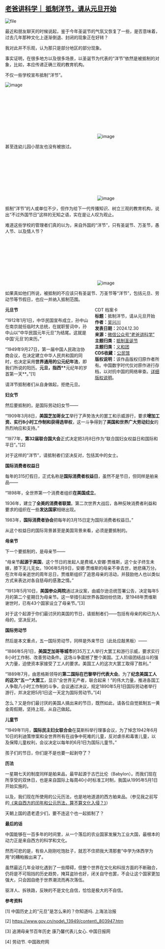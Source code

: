 <!--1735560539000-->
[老爸讲科学｜ 抵制洋节，请从元旦开始](https://chinadigitaltimes.net/chinese/714501.html)
------

<p><img decoding="async" src="https://chinadigitaltimes.net/chinese/files/2024/12/image-1735560337728.png" alt="file"></p><p>最近和朋友聊天的时候说起，鉴于今年圣诞节的气氛又恢复了一些，是否意味着，过去几年那种文化上逐渐倒退、封闭的现象正在好转？</p><p>我对此并不乐观，认为那只是部分地区的部分现象。</p><p>事实证明，在很多地方以及很多场景，以圣诞节为代表的“洋节”依然是被抵制的对象，比如，本应传递正确三观的教育机构。</p><p>不仅一些学校宣布抵制“洋节”。</p><p><img decoding="async" src="https://chinadigitaltimes.net/chinese/files/2024/12/post-714501-67728d5be332b.png" alt="image"></p><p><img decoding="async" src="data:image/svg+xml,%3Csvg%20xmlns='http://www.w3.org/2000/svg'%20viewBox='0%200%200%200'%3E%3C/svg%3E" alt="image" data-lazy-src="https://chinadigitaltimes.net/chinese/files/2024/12/post-714501-67728d5beba4c."><noscript><img decoding="async" src="https://chinadigitaltimes.net/chinese/files/2024/12/post-714501-67728d5beba4c." alt="image"></noscript></p><p>甚至连幼儿园小朋友也没有被放过。</p><p><img decoding="async" src="data:image/svg+xml,%3Csvg%20xmlns='http://www.w3.org/2000/svg'%20viewBox='0%200%200%200'%3E%3C/svg%3E" alt="image" data-lazy-src="https://chinadigitaltimes.net/chinese/files/2024/12/post-714501-67728d5c00dab."><noscript><img decoding="async" src="https://chinadigitaltimes.net/chinese/files/2024/12/post-714501-67728d5c00dab." alt="image"></noscript></p><p>抵制“洋节”的人或单位不少，但作为给下一代传播知识、树立三观的教育机构，说出“不过外国节日”这样的无知之语，实在是让人叹为观止。</p><p>难道这些学校的管理者们真的以为，来自外国的“洋节”，只有圣诞节、万圣节，愚人节、以及情人节？</p><p><img decoding="async" src="data:image/svg+xml,%3Csvg%20xmlns='http://www.w3.org/2000/svg'%20viewBox='0%200%200%200'%3E%3C/svg%3E" alt="image" data-lazy-src="https://chinadigitaltimes.net/chinese/files/2024/12/post-714501-67728d5c0a345.png"><noscript><img decoding="async" src="https://chinadigitaltimes.net/chinese/files/2024/12/post-714501-67728d5c0a345.png" alt="image"></noscript></p><p>如果真如他们所说，被抵制的不应该只有圣诞节、万圣节等“洋节”，包括元旦、劳动节等节假日，也应一并纳入抵制范围。</p><div style="width:42%;float:right;padding-left:20px;"><div class="su-spoiler su-spoiler-style-fancy su-spoiler-icon-chevron-circle" data-scroll-offset="0" data-anchor-in-url="no"><div class="su-spoiler-title" tabindex="0" role="button"><span class="su-spoiler-icon"></span>CDT 档案卡</div><div class="su-spoiler-content su-u-clearfix su-u-trim"><strong>标题：</strong>抵制洋节，请从元旦开始<br><strong>作者：</strong><a href="https://chinadigitaltimes.net/space/老爸讲科学" target="_blank">吴兴川</a><br><strong>发表日期：</strong>2024.12.30<br><strong>来源：</strong><a href="https://web.archive.org/web/*/https://mp.weixin.qq.com/s/fL7GP5OtJwhd1Neorzd3pg" target="_blank">微信公众号“老爸讲科学”</a><br><strong>主题归类：</strong><a href="https://chinadigitaltimes.net/space/抵制圣诞节" target="_blank">抵制圣诞节</a><br><strong>主题归类：</strong><a href="https://chinadigitaltimes.net/space/义和团" target="_blank">义和团</a><br><strong>CDS收藏：</strong><a href="https://chinadigitaltimes.net/space/%E5%85%AC%E6%B0%91%E9%A6%86" target="_blank" rel="noopener">公民馆</a><br><strong>版权说明：</strong>该作品版权归原作者所有。中国数字时代仅对原作进行存档，以对抗中国的网络审查。<a href="https://chinadigitaltimes.net/chinese/copyright">详细版权说明</a>。</div></div></div><p><strong>元旦节</strong></p><p>“1912年1月1日，中华民国宣布成立，孙中山在南京就任临时大总统，在就职誓词中，孙中山以“中华民国元年元旦”为结尾。这就是中国‘元旦’的来历。”</p><p>“1949年9月27日，第一届中国人民政治协商会议，在决定建立中华人民共和国的同时，也决定采用<strong>世界通用的公元纪年法</strong>，即我们所说的阳历。<strong>元旦，指西**</strong>元纪年的岁首第一天**。”[1]</p><p>请洋节抵制者们从自身做起，拒绝元旦。</p><p><strong>妇女节</strong></p><p>然后要抵制的，是国际劳动妇女节——</p><p>“1909年3月8日，<strong>美国芝加哥女工</strong>举行了声势浩大的罢工和示威游行，要求<strong>增加工资、实行8小时工作制和获得选举权</strong>，这一斗争得到了<strong>美国和世界广大劳动妇女</strong>的热烈响应和支持。”</p><p>“1977年，<strong>第32届联合国大会</strong>正式决定把3月8日作为“联合国妇女权益日和国际和平日”。”[2]</p><p>对于这样的“洋节”，请抵制者们坚决反对，包括其中的女士。</p><p><strong>国际消费者权益日</strong></p><p>每年的315打假日，正式名称是<strong>国际消费者权益日</strong>，虽然不是节日，但同样是舶来品——</p><p>“1898年，全世界第一个消费者组织<strong>在美国成立</strong>。</p><p>1936年，建立了<strong>全美的消费者联盟</strong>。第二次世界大战后，各种反映消费者利益和要求的组织在一些<strong>发达国家</strong>相继出现。</p><p>1983年，<strong>国际消费者协会</strong>把每年的3月15日定为国际消费者权益日。”</p><p>从这个权益日的国际背景甚至是美国背景来看，必须是要抵制的。</p><p><strong>母亲节</strong></p><p>下一个要抵制的，是母亲节——</p><p>“母亲节<strong>起源于美国</strong>，这个节日的发起人是费城人安娜·贾维斯，这个女子终生未嫁，膝下无儿无女。1906年5月9日，安娜·贾维斯的母亲不幸去世，她悲痛万分。在次年母亲逝世的周年忌日，贾维斯组织了追思母亲的活动，并鼓励他人也以类似方式来表达对各自慈母的感激之情。”</p><p>“1913年5月10日，<strong>美国参众两院</strong>通过决议案，由威尔逊总统签署公告，决定每年5月的第二个星期日为母亲节。这一举措引起世界各国纷纷仿效，至1948年贾维斯谢世时，已有43个国家设立了母亲节。”[3]</p><p>对于这个起源于你们最讨厌的美国的节日，请抵制者们——包括有母亲的和已为人母的，坚决反对。</p><p><strong>国际劳动节</strong></p><p>然后是本文重点，五一国际劳动节，同样是外来节日（此处应敲黑板）——</p><p>“1886年5月1日，<strong>美国芝加哥等城市</strong>的35万工人举行大罢工和游行示威，要求实行8小时工作制、改善劳动条件。这场斗争震撼了整个美国。工人阶级团结战斗的强大力量，迫使资本家接受了工人的要求。美国工人的这次大罢工取得了胜利。”</p><p>“1889年7月，由恩格斯领导的<strong>第二国际在巴黎举行代表大会</strong>。为了<strong>纪念美国工人的这次“五一”大罢工</strong>，显示“全世界无产者，联合起来！”的伟大力量，推进各国工人争取八小时工作制的斗争，会议通过决议，规定1890年5月1日国际劳动者举行游行，并决定把5月1日这一天定为国际劳动节。”[4]</p><p>怎么？又是你们最讨厌的美国人搞出来的节日，既然如此，请各位自觉抵制五一黄金周假期，坚持上班，从自己做起。</p><p><strong>儿童节</strong></p><p>“1949年11月，<strong>国际民主妇女联合会</strong>在莫斯科举行理事会议，为了悼念1942年6月10日的利迪策惨案和全世界所有在战争中死难的儿童，反对虐杀和毒害儿童，以及保障儿童权利，会议决定以每年的6月1日为国际儿童节。”</p><p>孩子们的节日，你们是不是也要一起剥夺了？</p><p><strong>历法</strong></p><p>一星期七天的制度同样是舶来品，最早起源于古巴比伦（Babylon）。而我们现在所享受的双休日，也是来自国际上每周40小时标准工时制，我国从1995年5月1日开始实施的。</p><p>以及，我们现在所使用的公元历法，也是地地道道的西方舶来品。（参见我之前写的<a href="https://mp.weixin.qq.com/s?__biz=MzA3NzMyNzU5NQ==&amp;mid=2453066925&amp;idx=1&amp;sn=79a3878b3abb0ce00fa61b78de300951&amp;scene=21#wechat_redirect">《来自西方的闰年和公元历法，算不算文化入侵？》</a>）</p><p>天朝上国的遗老遗少们，要不连这个也一起抵制了？</p><p><strong>最后的话</strong></p><p>中国能够在一百多年的时间里，从一个落后的农业国家发展为工业大国，最根本的动力正是来自西方的科学和文化。</p><p>然而可悲的是，有些人刚刚吃饱肚子，就忍不住把我大清那套“中学为体西学为用”的糟粕搬出来了。</p><p>虽然最近几年全球化遇到了一些障碍，但整个世界在文化和科技方面的不断融合，仍将是不可阻挡的历史趋势，掩耳盗铃也好，闭关自守也罢，不会让这个国家更加强大，只会因自绝于世界潮流而再次落伍。</p><p>驱洋人、拆铁路，反映的不是文化自信，恰恰是极大的不自信。</p><p><strong>参考资料</strong></p>[1]&nbsp;中国历史上的“元旦”是怎么来的？你知道吗. 上海法治报<p></p>[2]&nbsp;<a href="https://www.gov.cn/node\_13949/content\_803947.htm">https://www.gov.cn/node\_13949/content\_803947.htm</a><p></p>[3]&nbsp;追溯母亲节百年历史 康乃馨代表儿女心. 中国日报网<p></p>[4] 劳动节.&nbsp;中国政府网<p></p><div class="addtoany_share_save_container addtoany_content addtoany_content_bottom"><div class="a2a_kit a2a_kit_size_32 addtoany_list" data-a2a-url="https://chinadigitaltimes.net/chinese/714501.html" data-a2a-title="老爸讲科学｜ 抵制洋节，请从元旦开始"><a class="a2a_button_facebook" href="https://www.addtoany.com/add_to/facebook?linkurl=https%3A%2F%2Fchinadigitaltimes.net%2Fchinese%2F714501.html&amp;linkname=%E8%80%81%E7%88%B8%E8%AE%B2%E7%A7%91%E5%AD%A6%EF%BD%9C%20%E6%8A%B5%E5%88%B6%E6%B4%8B%E8%8A%82%EF%BC%8C%E8%AF%B7%E4%BB%8E%E5%85%83%E6%97%A6%E5%BC%80%E5%A7%8B" title="Facebook" rel="nofollow noopener" target="_blank"></a><a class="a2a_button_twitter" href="https://www.addtoany.com/add_to/twitter?linkurl=https%3A%2F%2Fchinadigitaltimes.net%2Fchinese%2F714501.html&amp;linkname=%E8%80%81%E7%88%B8%E8%AE%B2%E7%A7%91%E5%AD%A6%EF%BD%9C%20%E6%8A%B5%E5%88%B6%E6%B4%8B%E8%8A%82%EF%BC%8C%E8%AF%B7%E4%BB%8E%E5%85%83%E6%97%A6%E5%BC%80%E5%A7%8B" title="Twitter" rel="nofollow noopener" target="_blank"></a><a class="a2a_button_telegram" href="https://www.addtoany.com/add_to/telegram?linkurl=https%3A%2F%2Fchinadigitaltimes.net%2Fchinese%2F714501.html&amp;linkname=%E8%80%81%E7%88%B8%E8%AE%B2%E7%A7%91%E5%AD%A6%EF%BD%9C%20%E6%8A%B5%E5%88%B6%E6%B4%8B%E8%8A%82%EF%BC%8C%E8%AF%B7%E4%BB%8E%E5%85%83%E6%97%A6%E5%BC%80%E5%A7%8B" title="Telegram" rel="nofollow noopener" target="_blank"></a><a class="a2a_button_reddit" href="https://www.addtoany.com/add_to/reddit?linkurl=https%3A%2F%2Fchinadigitaltimes.net%2Fchinese%2F714501.html&amp;linkname=%E8%80%81%E7%88%B8%E8%AE%B2%E7%A7%91%E5%AD%A6%EF%BD%9C%20%E6%8A%B5%E5%88%B6%E6%B4%8B%E8%8A%82%EF%BC%8C%E8%AF%B7%E4%BB%8E%E5%85%83%E6%97%A6%E5%BC%80%E5%A7%8B" title="Reddit" rel="nofollow noopener" target="_blank"></a><a class="a2a_button_whatsapp" href="https://www.addtoany.com/add_to/whatsapp?linkurl=https%3A%2F%2Fchinadigitaltimes.net%2Fchinese%2F714501.html&amp;linkname=%E8%80%81%E7%88%B8%E8%AE%B2%E7%A7%91%E5%AD%A6%EF%BD%9C%20%E6%8A%B5%E5%88%B6%E6%B4%8B%E8%8A%82%EF%BC%8C%E8%AF%B7%E4%BB%8E%E5%85%83%E6%97%A6%E5%BC%80%E5%A7%8B" title="WhatsApp" rel="nofollow noopener" target="_blank"></a><a class="a2a_button_email" href="https://www.addtoany.com/add_to/email?linkurl=https%3A%2F%2Fchinadigitaltimes.net%2Fchinese%2F714501.html&amp;linkname=%E8%80%81%E7%88%B8%E8%AE%B2%E7%A7%91%E5%AD%A6%EF%BD%9C%20%E6%8A%B5%E5%88%B6%E6%B4%8B%E8%8A%82%EF%BC%8C%E8%AF%B7%E4%BB%8E%E5%85%83%E6%97%A6%E5%BC%80%E5%A7%8B" title="Email" rel="nofollow noopener" target="_blank"></a><a class="a2a_button_copy_link" href="https://www.addtoany.com/add_to/copy_link?linkurl=https%3A%2F%2Fchinadigitaltimes.net%2Fchinese%2F714501.html&amp;linkname=%E8%80%81%E7%88%B8%E8%AE%B2%E7%A7%91%E5%AD%A6%EF%BD%9C%20%E6%8A%B5%E5%88%B6%E6%B4%8B%E8%8A%82%EF%BC%8C%E8%AF%B7%E4%BB%8E%E5%85%83%E6%97%A6%E5%BC%80%E5%A7%8B" title="Copy Link" rel="nofollow noopener" target="_blank"></a><a class="a2a_dd addtoany_share_save addtoany_share" href="https://www.addtoany.com/share"></a></div></div>
